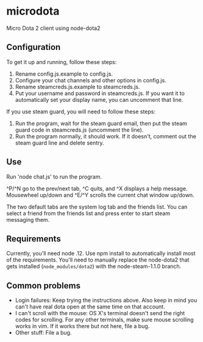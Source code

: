 # microdota
Micro Dota 2 client using node-dota2

## Configuration 

To get it up and running, follow these steps:

1. Rename config.js.example to config.js. 
2. Configure your chat channels and other options in config.js. 
3. Rename steamcreds.js.example to steamcreds.js. 
4. Put your username and password in steamcreds.js. If you want it to automatically set your display name, you can uncomment that line. 

If you use steam guard, you will need to follow these steps:

1. Run the program, wait for the steam guard email, then put the steam guard code in steamcreds.js (uncomment the line).  
2. Run the program normally, it should work. If it doesn't, comment out the steam guard line and delete sentry. 

## Use 

Run 'node chat.js' to run the program.

^P/^N go to the prev/next tab, ^C quits, and ^X displays a help message. Mousewheel up/down and ^E/^Y scrolls the current chat window up/down.

The two default tabs are the system log tab and the friends list. You can select a friend from the friends list and press enter to start steam messaging them. 

## Requirements 

Currently, you'll need node .12. 
Use npm install to automatically install most of the requirements. 
You'll need to manually replace the node-dota2 that gets installed (`node_modules/dota2`) with the node-steam-1.1.0 branch. 

## Common problems 

* Login failures: Keep trying the instructions above. Also keep in mind you can't have real dota open at the same time on that account.  
* I can't scroll with the mouse: OS X's terminal doesn't send the right codes for scrolling. For any other terminals, make sure mouse scrolling works in vim. If it works there but not here, file a bug. 
* Other stuff: File a bug. 
